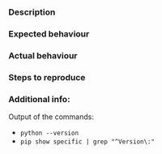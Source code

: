 ### Description



### Expected behaviour



### Actual behaviour



### Steps to reproduce



### Additional info:

Output of the commands:

- `python --version`
- `pip show specific | grep "^Version\:"`
